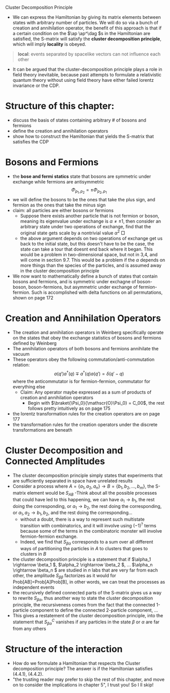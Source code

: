 

Cluster Decomposition Principle
- We can express the Hamiltonian by giving its matrix elements between states with arbitrary number of particles. We will do so via a bunch of creation and annihilation operator, the benefit of this approach is that if a certain condition on the $\ap \ap^\dag $s in the Hamiltonian are satisfied, the S-matrix will satisfy the **cluster decomposition principle**, which will imply **locality** is obeyed.
> **local**: events separated by spacelike vectors can not influence each other 
    
-  It can be argued that the cluster-decomposition principle plays a role in field theory inevitable, because past attempts to formulate a relativistic quantum theory without using field theory have either failed lorentz invariance or the CDP.

# Structure of this chapter:

- discuss the basis of states containing arbitrary \# of bosons and fermions
- define the creation and annihilation operators
- show how to construct the Hamiltonian that yields the S-matrix that satisfies the CDP

# Bosons and Fermions

- the **bose and fermi statics** state that bosons are symmetric under exchange while fermions are antisymmetric
    $$\Phi_{p_1, p_2} = \pm \Phi_{p_2, p_1}$$
- we will define the bosons to be the ones that take the plus sign, and fermion as the ones that take the minus sign
- claim: all particles are either bosons or fermions
    - Suppose there exists another particle that is not fermion or boson, meaning its eigenvalue under exchange is $\alpha \neq \pm 1$, then consider an arbitrary state under two operations of exchange, find that the original state gets scale by a nontrivial value $\alpha^2$ $\Box$
    - the above argument depends on two operations of exchange get us back to the initial state, but this doesn't have to be the case, the state can take a tour that doesnt end back where it began. This would be a problem in two-dimensional space, but not in 3,4, and will come in section 9.7. This would be a problem if the $\alpha$ depends on more things than the species of the particles, and is assumed away in the cluster decomposition principle
- We now want to mathematically define a bunch of states that contain bosons and fermions, and is symmetric under exchagne of boson-boson, boson-fermions, but asymmetric under exchange of fermion-fermion. Such is accomplished with delta functions on all permutations, shown on page 172 

# Creation and Annihilation Operators

- The creation and annihilation operators in Weinberg specifically operate on the states that obey the exchange statistics of bosons and fermions defined by Weinberg
- The annihilation operators of both bosons and fermions annihilate the vacuum
- These operators obey the following commutation/anti-commutation relation:
    $$a(q')a^\dag(q) \mp a^\dag(q)a(q') = \delta(q' - q)$$
    where the anticommutator is for fermion-fermion, commutator for everything else
    - Claim: Any operator maybe expressed as a sum of products of creation and annihilation operators
        - Begin with $\braket{\Psi_0}{\mathscr{O}\Psi_0} = C_00$, the rest follows pretty intuitively as on page 175
- the lorentz transformation rules for the creation operators are on page 177
- the transformation rules for the creation operators under the discrete transformations are beneath

# Cluster Decomposition and Connected Amplitudes

- The cluster decomposition principle simply states that experiments that are sufficiently separated in space have unrelated results
- Consider a process where $A = \{a_1, a_2, a_n\} \rightarrow B = \{b_1,b_2, ..., b_m\}$, the S-matrix element would be $S_{AB}$
    -Think about all the possible processes that could have led to this happening, we can have $a_1 \rightarrow b_1$, the rest doing the corresponding, or $a_1 \rightarrow b_2$, the rest doing the corresponding, or $a_1, a_2 \rightarrow b_1, b_2$, and the rest doing the corresponding...
    - without a doubt, there is a way to represent such multistate transition with combinatorics, and it will involve using $(-1)^?$ terms because some of the terms in the combinatoric monster will involve fermion-fermion exchange.
    - Indeed, we find that $S_{\beta \alpha}$ corresponds to a sum over all different ways of partitioning the particles in $A$ to clusters that goes to clusters in $B$
- the cluster decomposition principle is a statement that if $\alpha_1 \rightarrow \beta_1 $, $\alpha_2 \rightarrow \beta_2 $, ... $\alpha_n \rightarrow \beta_n $ are studied in $n$ labs that are very far from each other, the amplitude $S_{\beta \beta}$ factorizes as it would for Prob[AB]=Prob[A]Prob[B], in other words, we can treat the processes as independent events
- the recursively defined connected parts of the S-matrix gives us a way to rewrite $S_{\beta \alpha}$, thus another way to state the cluster decomposition principle, the recursiveness comes from the fact that the connected 1-particle component to define the connected 2-particle component, ...
- This gives a restatement of the cluster decomposition principle, into the statement that $S_{\beta \alpha}^C$ vanishes if any particles in the state $\beta$ or $\alpha$ are far from any others

# Structure of the interaction
- How do we formulate a Hamiltonian that respects the Cluster decomposition principle? The answer is if the Hamiltonian satisfies (4.4.1), (4.4.2).
- "the trusting reader may prefer to skip the rest of this chapter, and move on to consider the implications in chapter 5", I trust you! So I ll skip!










